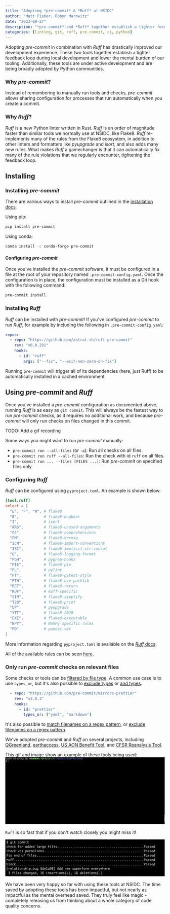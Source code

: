 ```yaml
---
title: "Adopting *pre-commit* & *Ruff* at NSIDC"
author: "Matt Fisher, Robyn Marowitz"
date: "2023-09-27"
description: "*pre-commit* and *Ruff* together establish a tighter feedback loop, saving time and effort during local development, and lower the mental burden of our tooling."
categories: [linting, git, ruff, pre-commit, ci, python]
---
```


Adopting *pre-commit* in combination with *Ruff* has drastically improved our development experience.
These two tools together establish a tighter feedback loop during local development and lower the mental burden of our tooling.
Additionally, these tools are under active development and are being broadly adopted by Python communities.


### Why *pre-commit*?

Instead of remembering to manually run tools and checks, *pre-commit* allows sharing configuration for processes that run automatically when you create a commit.


### Why *Ruff*?

*Ruff* is a new Python linter written in Rust.
*Ruff* is an order of magnitude faster than similar tools we normally use at NSIDC, like Flake8.
*Ruff* re-implements many of the rules from the Flake8 ecosystem, in addition to other linters and formatters like *pyupgrade* and *isort*, and also adds many new rules.
What makes *Ruff* a gamechanger is that it can automatically fix many of the rule violations that we regularly encounter, tightening the feedback loop.


## Installing

### Installing *pre-commit*

There are various ways to install *pre-commit* outlined in the [installation docs](https://pre-commit.com/#installation).

Using pip:

```bash
pip install pre-commit
```

Using conda:

```bash
conda install -c conda-forge pre-commit
```


#### Configuring *pre-commit*

Once you've installed the *pre-commit* software, it must be configured in a file at the root of your repository named `.pre-commit-config.yaml`.
Once the configuration is in place, the configuration must be installed as a Git hook with the following command:

```bash
pre-commit install
```


### Installing *Ruff*

*Ruff* can be installed with *pre-commit*!
If you've configured *pre-commit* to run *Ruff*, for example by including the following in `.pre-commit-config.yaml`:

```yaml
repos:
  - repo: "https://github.com/astral-sh/ruff-pre-commit"
    rev: "v0.0.291"
    hooks:
      - id: "ruff"
        args: ["--fix", "--exit-non-zero-on-fix"]
```

Running `pre-commit` will trigger all of its dependencies (here, just Ruff) to be automatically installed in a cached environment.


## Using *pre-commit* and *Ruff*

Once you've installed a *pre-commit* configuration as documented above, running *Ruff* is as easy as `git commit`. 
This will always be the fastest way to run *pre-commit* checks, as it requires no additional work, and because *pre-commit* will only run checks on files changed in this commit.

TODO: Add a gif recording 

Some ways you might want to run *pre-commit* manually:

* `pre-commit run --all-files` (or `-a`): Run all checks on all files.
* `pre-commit run ruff --all-files`: Run the check with id `ruff` on all files.
* `pre-commit run ... --files [FILES ...]`: Run *pre-commit* on specified files only.


### Configuring *Ruff*

*Ruff* can be configured using `pyproject.toml`. 
An example is shown below:

```toml
[tool.ruff]
select = [
  "E", "F", "W", # flake8
  "B",           # flake8-bugbear
  "I",           # isort
  "ARG",         # flake8-unused-arguments
  "C4",          # flake8-comprehensions
  "EM",          # flake8-errmsg
  "ICN",         # flake8-import-conventions
  "ISC",         # flake8-implicit-str-concat
  "G",           # flake8-logging-format
  "PGH",         # pygrep-hooks
  "PIE",         # flake8-pie
  "PL",          # pylint
  "PT",          # flake8-pytest-style
  "PTH",         # flake8-use-pathlib
  "RET",         # flake8-return
  "RUF",         # Ruff-specific
  "SIM",         # flake8-simplify
  "T20",         # flake8-print
  "UP",          # pyupgrade
  "YTT",         # flake8-2020
  "EXE",         # flake8-executable
  "NPY",         # NumPy specific rules
  "PD",          # pandas-vet
]
```

More information regarding `pyproject.toml` is available on the [*Ruff* docs](https://docs.astral.sh/ruff/configuration/#using-pyprojecttoml).

All of the available rules can be seen [here](https://docs.astral.sh/ruff/rules/).


### Only run *pre-commit* checks on relevant files

Some checks or tools can be [filtered by file type](https://pre-commit.com/#filtering-files-with-types).
A common use case is to use `types_or`, but it's also possible to [exclude types](https://pre-commit.com/#hooks-exclude_types) or [and types](https://pre-commit.com/#hooks-types).

```yaml
  - repo: "https://github.com/pre-commit/mirrors-prettier"
    rev: "v3.0.3"
    hooks:
      - id: "prettier"
        types_or: ["yaml", "markdown"]
```

It's also possible to [match filenames on a regex pattern](https://pre-commit.com/#hooks-files), or [exclude filenames on a regex pattern](https://pre-commit.com/#hooks-exclude).


We've adopted *pre-commit* and *Ruff* on several projects, including [QGreenland](https://github.com/nsidc/qgreenland), [earthaccess](https://github.com/nsidc/sipn-reanalysis-ingest), [US AON Benefit Tool](https://github.com/nsidc/usaon-vta-survey), and [CFSR Reanalysis Tool](https://github.com/nsidc/sipn-reanalysis-ingest).

This gif and image show an example of these tools being used: 
![](precommit_ruff.gif)

`Ruff` is so fast that if you don't watch closely you might miss it!

![](pre-commit.png)

We have been very happy so far with using these tools at NSIDC.
The time saved by adopting these tools has been impactful, but not nearly as impactful as the mental overhead saved.
They truly feel like magic - completely releasing us from thinking about a whole category of code quality concerns. 
